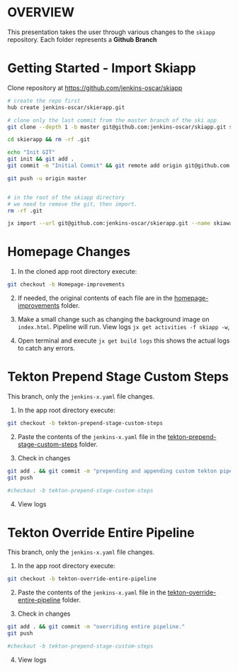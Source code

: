 # OVERVIEW
This presentation takes the user through various changes to the `skiapp` repository.  Each folder represents a **Github Branch**


# Getting Started - Import Skiapp
Clone repository at https://github.com/jenkins-oscar/skiapp

```bash
# create the repo first
hub create jenkins-oscar/skierapp.git

# clone only the last commit from the master branch of the ski app
git clone --depth 1 -b master git@github.com:jenkins-oscar/skiapp.git skierapp

cd skierapp && rm -rf .git

echo "Init GIT"
git init && git add .
git commit -m "Initial Commit" && git remote add origin git@github.com:jenkins-oscar/skierapp.git

git push -u origin master


# in the root of the skiapp directory
# we need to remove the git, then import.
rm -rf .git

jx import --url git@github.com:jenkins-oscar/skierapp.git --name skiaway
```

# Homepage Changes

1. In the cloned app root directory execute:
```bash
git checkout -b Homepage-improvements
```

2. If needed, the original contents of each file are in the [homepage-improvements](/homepage-improvements) folder.

3. Make a small change such as changing the background image on `index.html`.  Pipeline will run. View logs `jx get activities -f skiapp -w`, 

4. Open terminal and execute `jx get build logs` this shows the actual logs to catch any errors.

# Tekton Prepend Stage Custom Steps
This branch, only  the `jenkins-x.yaml` file changes.

1. In the app root directory execute:
```bash
git checkout -b tekton-prepend-stage-custom-steps
```
2. Paste the contents of the `jenkins-x.yaml` file in the [tekton-prepend-stage-custom-steps](/tekton-prepend-stage-custom-steps) folder.

3. Check in changes
```bash
git add . && git commit -m "prepending and appending custom tekton pipeline steps" 
git push

#checkout -b tekton-prepend-stage-custom-steps
```
4. View logs

# Tekton Override Entire Pipeline
This branch, only  the `jenkins-x.yaml` file changes.

1. In the app root directory execute:
```bash
git checkout -b tekton-override-entire-pipeline
```
2. Paste the contents of the `jenkins-x.yaml` file in the [tekton-override-entire-pipeline](/tekton-override-entire-pipeline) folder.

3. Check in changes
```bash
git add . && git commit -m "overriding entire pipeline." 
git push

#checkout -b tekton-prepend-stage-custom-steps
```
4. View logs
